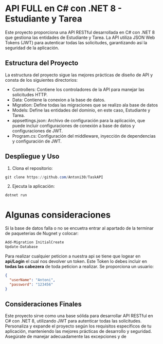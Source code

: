 # API FULL en C# con .NET 8 - Estudiante y Tarea
Este proyecto proporciona una API RESTful desarrollada en C# con .NET 8 que gestiona las entidades de Estudiante y Tarea. La API utiliza JSON Web Tokens (JWT) para autenticar todas las solicitudes, garantizando así la seguridad de la aplicación.

## Estructura del Proyecto
La estructura del proyecto sigue las mejores prácticas de diseño de API y consta de los siguientes directorios:

- Controllers: Contiene los controladores de la API para manejar las solicitudes HTTP.
- Data: Contiene la conexion a la base de datos.
- Migration: Define todas las migraciones que se realizo ala base de datos
- Models: Define las entidades del dominio, en este caso, Estudiante y Tarea.
- appsettings.json: Archivo de configuración para la aplicación, que puede incluir configuraciones de conexión a base de datos y configuraciones de JWT.
- Program.cs: Configuración del middleware, inyección de dependencias y configuración de JWT.

## Despliegue y Uso
1. Clona el repositorio:
```PowerShell
git clone https://github.com/Antoni30/TaskAPI
```
2. Ejecuta la aplicación:
```PowerShell
dotnet run
```
# Algunas consideraciones
Si la base de datos falla o no se encuetra entrar al apartado de la terminar de paqueterias de Nugnet y colocar:
```PowerShell
Add-Migration InitialCreate
Update-Database
```
Para  realizar cualquier peticion a nuestra api se tiene que logear en  **api/Login** el cual nos devolver un token.
Este Token lo debes incluir en **todas las cabezera**  de toda peticion a realizar.
Se proporciona un usuario:
```JSON
{
  "userName": "Antoni",
  "password": "123456"
}
```
## Consideraciones Finales
Este proyecto sirve como una base sólida para desarrollar API RESTful en C# con .NET 8, utilizando JWT para autenticar todas las solicitudes. 
Personaliza y expande el proyecto según los requisitos específicos de tu aplicación, manteniendo las mejores prácticas de desarrollo y seguridad. Asegúrate de manejar adecuadamente las excepciones y de

